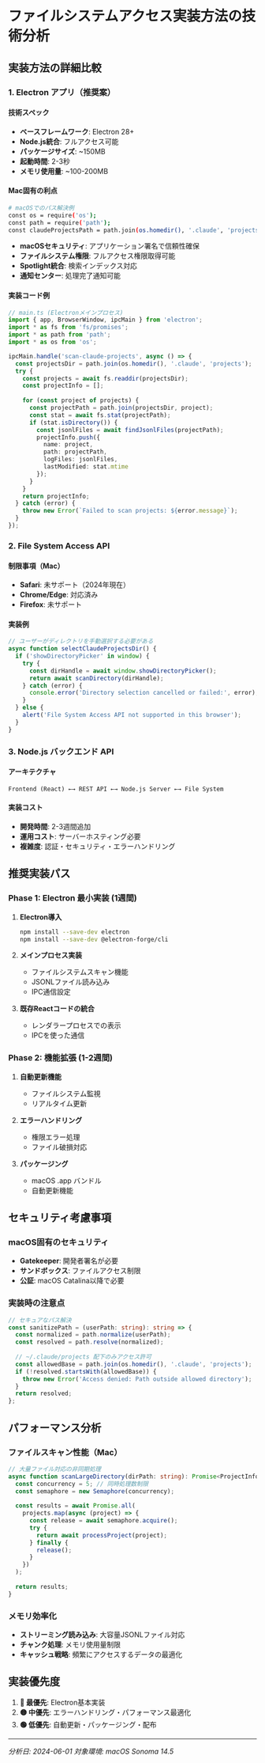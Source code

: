 # ファイルシステムアクセス実装方法の技術分析

## 実装方法の詳細比較

### 1. Electron アプリ（推奨案）

#### 技術スペック
- **ベースフレームワーク**: Electron 28+ 
- **Node.js統合**: フルアクセス可能
- **パッケージサイズ**: ~150MB
- **起動時間**: 2-3秒
- **メモリ使用量**: ~100-200MB

#### Mac固有の利点
```bash
# macOSでのパス解決例
const os = require('os');
const path = require('path');
const claudeProjectsPath = path.join(os.homedir(), '.claude', 'projects');
```

- **macOSセキュリティ**: アプリケーション署名で信頼性確保
- **ファイルシステム権限**: フルアクセス権限取得可能
- **Spotlight統合**: 検索インデックス対応
- **通知センター**: 処理完了通知可能

#### 実装コード例
```typescript
// main.ts (Electronメインプロセス)
import { app, BrowserWindow, ipcMain } from 'electron';
import * as fs from 'fs/promises';
import * as path from 'path';
import * as os from 'os';

ipcMain.handle('scan-claude-projects', async () => {
  const projectsDir = path.join(os.homedir(), '.claude', 'projects');
  try {
    const projects = await fs.readdir(projectsDir);
    const projectInfo = [];
    
    for (const project of projects) {
      const projectPath = path.join(projectsDir, project);
      const stat = await fs.stat(projectPath);
      if (stat.isDirectory()) {
        const jsonlFiles = await findJsonlFiles(projectPath);
        projectInfo.push({
          name: project,
          path: projectPath,
          logFiles: jsonlFiles,
          lastModified: stat.mtime
        });
      }
    }
    return projectInfo;
  } catch (error) {
    throw new Error(`Failed to scan projects: ${error.message}`);
  }
});
```

### 2. File System Access API

#### 制限事項（Mac）
- **Safari**: 未サポート（2024年現在）
- **Chrome/Edge**: 対応済み
- **Firefox**: 未サポート

#### 実装例
```typescript
// ユーザーがディレクトリを手動選択する必要がある
async function selectClaudeProjectsDir() {
  if ('showDirectoryPicker' in window) {
    try {
      const dirHandle = await window.showDirectoryPicker();
      return await scanDirectory(dirHandle);
    } catch (error) {
      console.error('Directory selection cancelled or failed:', error);
    }
  } else {
    alert('File System Access API not supported in this browser');
  }
}
```

### 3. Node.js バックエンド API

#### アーキテクチャ
```
Frontend (React) ←→ REST API ←→ Node.js Server ←→ File System
```

#### 実装コスト
- **開発時間**: 2-3週間追加
- **運用コスト**: サーバーホスティング必要
- **複雑度**: 認証・セキュリティ・エラーハンドリング

## 推奨実装パス

### Phase 1: Electron 最小実装 (1週間)
1. **Electron導入**
   ```bash
   npm install --save-dev electron
   npm install --save-dev @electron-forge/cli
   ```

2. **メインプロセス実装**
   - ファイルシステムスキャン機能
   - JSONLファイル読み込み
   - IPC通信設定

3. **既存Reactコードの統合**
   - レンダラープロセスでの表示
   - IPCを使った通信

### Phase 2: 機能拡張 (1-2週間)
1. **自動更新機能**
   - ファイルシステム監視
   - リアルタイム更新

2. **エラーハンドリング**
   - 権限エラー処理
   - ファイル破損対応

3. **パッケージング**
   - macOS .app バンドル
   - 自動更新機能

## セキュリティ考慮事項

### macOS固有のセキュリティ
- **Gatekeeper**: 開発者署名が必要
- **サンドボックス**: ファイルアクセス制限
- **公証**: macOS Catalina以降で必要

### 実装時の注意点
```typescript
// セキュアなパス解決
const sanitizePath = (userPath: string): string => {
  const normalized = path.normalize(userPath);
  const resolved = path.resolve(normalized);
  
  // ~/.claude/projects 配下のみアクセス許可
  const allowedBase = path.join(os.homedir(), '.claude', 'projects');
  if (!resolved.startsWith(allowedBase)) {
    throw new Error('Access denied: Path outside allowed directory');
  }
  return resolved;
};
```

## パフォーマンス分析

### ファイルスキャン性能（Mac）
```typescript
// 大量ファイル対応の非同期処理
async function scanLargeDirectory(dirPath: string): Promise<ProjectInfo[]> {
  const concurrency = 5; // 同時処理数制限
  const semaphore = new Semaphore(concurrency);
  
  const results = await Promise.all(
    projects.map(async (project) => {
      const release = await semaphore.acquire();
      try {
        return await processProject(project);
      } finally {
        release();
      }
    })
  );
  
  return results;
}
```

### メモリ効率化
- **ストリーミング読み込み**: 大容量JSONLファイル対応
- **チャンク処理**: メモリ使用量制限
- **キャッシュ戦略**: 頻繁にアクセスするデータの最適化

## 実装優先度

1. **🔴 最優先**: Electron基本実装
2. **🟡 中優先**: エラーハンドリング・パフォーマンス最適化
3. **🟢 低優先**: 自動更新・パッケージング・配布

---

*分析日: 2024-06-01*
*対象環境: macOS Sonoma 14.5*